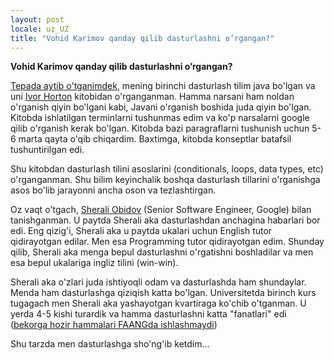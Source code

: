 ```yaml
---
layout: post
locale: uz_UZ
title: "Vohid Karimov qanday qilib dasturlashni o’rgangan?"
---
```


**Vohid Karimov qanday qilib dasturlashni o’rgangan?**

[Tepada aytib o'tganimdek](/2023/10/27/Vohid-karimov-qanday-qilib-dasturlash-soxasiga-kirib-qolgan.html), mening birinchi dasturlash tilim java bo'lgan va uni [Ivor Horton](https://www.amazon.com/Ivor-Hortons-Beginning-Java-Horton/dp/0470404140) kitobidan o'rganganman. Hamma narsani ham noldan o'rganish qiyin bo'lgani kabi, Javani o'rganish boshida juda qiyin bo'lgan. Kitobda ishlatilgan terminlarni tushunmas edim va ko'p narsalarni google qilib o'rganish kerak bo'lgan. Kitobda bazi paragraflarni tushunish uchun 5-6 marta qayta o'qib chiqardim. Baxtimga, kitobda konseptlar batafsil tushuntirilgan edi.

Shu kitobdan dasturlash tilini asoslarini (conditionals, loops, data types, etc) o'rganganman. Shu bilim keyinchalik boshqa dasturlash tillarini o'rganishga asos bo'lib jarayonni ancha oson va tezlashtirgan.

Oz vaqt o'tgach, [Sherali Obidov](https://www.linkedin.com/in/sheraliobidov/) (Senior Software Engineer, Google) bilan tanishganman. U paytda Sherali aka dasturlashdan anchagina habarlari bor edi. Eng qizig'i, Sherali aka u paytda ukalari uchun English tutor qidirayotgan edilar. Men esa Programming tutor qidirayotgan edim. Shunday qilib, Sherali aka menga bepul dasturlashni o'rgatishni boshladilar va men esa bepul ukalariga ingliz tilini (win-win).

Sherali aka o'zlari juda ishtiyoqli odam va dasturlashda ham shundaylar. Menda ham dasturlashga qiziqish katta bo'lgan. Universitetda birinch kurs tugagach men Sherali aka yashayotgan kvartiraga ko'chib o'tganman. U yerda 4-5 kishi turardik va hamma dasturlashni katta "fanatlari" edi ([bekorga hozir hammalari FAANGda ishlashmaydi](/2023/01/08/kvartiradoshlar-mafiasi.html))

Shu tarzda men dasturlashga sho'ng'ib ketdim...

